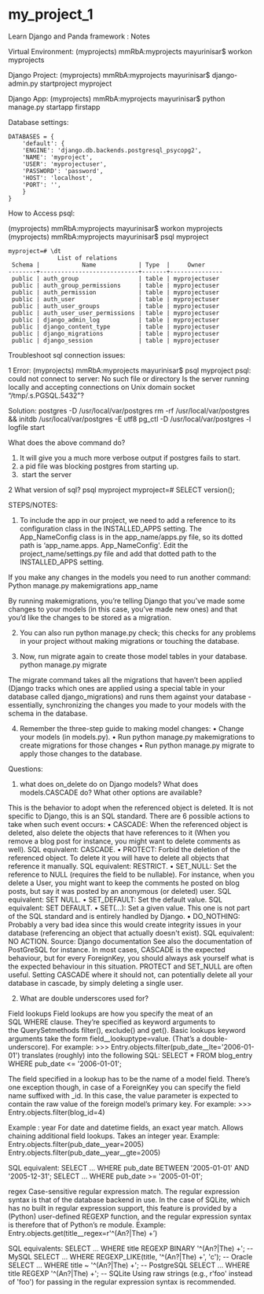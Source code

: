 # my_project_1
Learn Django and Panda framework : Notes

Virtual Environment:
(myprojects) mmRbA:myprojects mayurinisar$ workon myprojects

Django Project: 
(myprojects) mmRbA:myprojects mayurinisar$ django-admin.py startproject myproject

Django App: 
(myprojects) mmRbA:myprojects mayurinisar$ python manage.py startapp firstapp

Database settings: 

	DATABASES = {
	    'default': {
		'ENGINE': 'django.db.backends.postgresql_psycopg2',
		'NAME': 'myproject',
		'USER': 'myprojectuser',
		'PASSWORD': 'password',
		'HOST': 'localhost',
		'PORT': '',
	    }
	}

How to Access psql: 

(myprojects) mmRbA:myprojects mayurinisar$ workon myprojects
(myprojects) mmRbA:myprojects mayurinisar$ psql myproject


	myproject=# \dt
			      List of relations
	 Schema |            Name            | Type  |     Owner     
	--------+----------------------------+-------+---------------
	 public | auth_group                 | table | myprojectuser
	 public | auth_group_permissions     | table | myprojectuser
	 public | auth_permission            | table | myprojectuser
	 public | auth_user                  | table | myprojectuser
	 public | auth_user_groups           | table | myprojectuser
	 public | auth_user_user_permissions | table | myprojectuser
	 public | django_admin_log           | table | myprojectuser
	 public | django_content_type        | table | myprojectuser
	 public | django_migrations          | table | myprojectuser
	 public | django_session             | table | myprojectuser


Troubleshoot sql connection issues:

1 Error: 
(myprojects) mmRbA:myprojects mayurinisar$ psql myproject
psql: could not connect to server: No such file or directory
	Is the server running locally and accepting
	connections on Unix domain socket “/tmp/.s.PGSQL.5432"?

Solution: 
	postgres -D /usr/local/var/postgres
	rm -rf /usr/local/var/postgres && initdb /usr/local/var/postgres -E utf8
	pg_ctl -D /usr/local/var/postgres -l logfile start


What does the above command do?
1. It will give you a much more verbose output if postgres fails to start.
2.  a pid file was blocking postgres from starting up.
3.  start the server

2  What version of sql?
	psql myproject
	myproject=# SELECT version(); 


STEPS/NOTES:

1. To include the app in our project, we need to add a reference to its configuration class in the INSTALLED_APPS setting. The App_NameConfig class is in the app_name/apps.py file, so its dotted path is ‘app_name.apps. App_NameConfig'. Edit the project_name/settings.py file and add that dotted path to the INSTALLED_APPS setting.

If you make any changes in the models you need to run another command: 
Python manage.py makemigrations  app_name

By running makemigrations, you’re telling Django that you’ve made some changes to your models (in this case, you’ve made new ones) and that you’d like the changes to be stored as a migration.

2. You can also run python manage.py check; this checks for any problems in your project without making migrations or touching the database.

3. Now, run migrate again to create those model tables in your database.
python manage.py migrate

The migrate command takes all the migrations that haven’t been applied (Django tracks which ones are applied using a special table in your database called django_migrations) and runs them against your database - essentially, synchronizing the changes you made to your models with the schema in the database.

4. Remember the three-step guide to making model changes:
	•	Change your models (in models.py).
	•	Run python manage.py makemigrations to create migrations for those changes
	•	Run python manage.py migrate to apply those changes to the database.

Questions: 
1. what does on_delete do on Django models? What does models.CASCADE do? What other options are available?

This is the behavior to adopt when the referenced object is deleted. It is not specific to Django, this is an SQL standard.
There are 6 possible actions to take when such event occurs:
	•	CASCADE: When the referenced object is deleted, also delete the objects that have references to it (When you remove a blog post for instance, you might want to delete comments as well). SQL equivalent: CASCADE.
	•	PROTECT: Forbid the deletion of the referenced object. To delete it you will have to delete all objects that reference it manually. SQL equivalent: RESTRICT.
	•	SET_NULL: Set the reference to NULL (requires the field to be nullable). For instance, when you delete a User, you might want to keep the comments he posted on blog posts, but say it was posted by an anonymous (or deleted) user. SQL equivalent: SET NULL.
	•	SET_DEFAULT: Set the default value. SQL equivalent: SET DEFAULT.
	•	SET(...): Set a given value. This one is not part of the SQL standard and is entirely handled by Django.
	•	DO_NOTHING: Probably a very bad idea since this would create integrity issues in your database (referencing an object that actually doesn't exist). SQL equivalent: NO ACTION.
Source: Django documentation
See also the documentation of PostGreSQL for instance.
In most cases, CASCADE is the expected behaviour, but for every ForeignKey, you should always ask yourself what is the expected behaviour in this situation. PROTECT and SET_NULL are often useful. Setting CASCADE where it should not, can potentially delete all your database in cascade, by simply deleting a single user.


2. What are double underscores used for?

Field lookups
Field lookups are how you specify the meat of an SQL WHERE clause. They’re specified as keyword arguments to the QuerySetmethods filter(), exclude() and get().
Basic lookups keyword arguments take the form field__lookuptype=value. (That’s a double-underscore). For example:
	>>> Entry.objects.filter(pub_date__lte='2006-01-01')
translates (roughly) into the following SQL:
	SELECT * FROM blog_entry WHERE pub_date <= '2006-01-01';

The field specified in a lookup has to be the name of a model field. There’s one exception though, in case of a ForeignKey you can specify the field name suffixed with _id. In this case, the value parameter is expected to contain the raw value of the foreign model’s primary key. For example:
	>>> Entry.objects.filter(blog_id=4)



Example : year
For date and datetime fields, an exact year match. Allows chaining additional field lookups. Takes an integer year.
Example:
	Entry.objects.filter(pub_date__year=2005)
	Entry.objects.filter(pub_date__year__gte=2005)

SQL equivalent:
	SELECT ... WHERE pub_date BETWEEN '2005-01-01' AND '2005-12-31';
	SELECT ... WHERE pub_date >= '2005-01-01';


regex
Case-sensitive regular expression match.
The regular expression syntax is that of the database backend in use. In the case of SQLite, which has no built in regular expression support, this feature is provided by a (Python) user-defined REGEXP function, and the regular expression syntax is therefore that of Python’s re module.
Example:
	Entry.objects.get(title__regex=r'^(An?|The) +’)

SQL equivalents:
	SELECT ... WHERE title REGEXP BINARY '^(An?|The) +'; -- MySQL
	SELECT ... WHERE REGEXP_LIKE(title, '^(An?|The) +', 'c'); -- Oracle
	SELECT ... WHERE title ~ '^(An?|The) +'; -- PostgreSQL
	SELECT ... WHERE title REGEXP '^(An?|The) +'; -- SQLite
Using raw strings (e.g., r'foo' instead of 'foo') for passing in the regular expression syntax is recommended.

